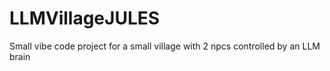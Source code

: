 # LLMVillageJULES
Small vibe code project for a small village with 2 npcs controlled by an LLM brain
